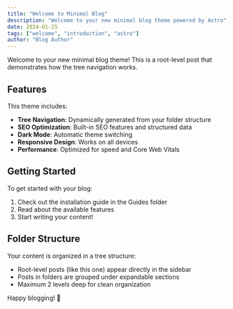 ```yaml
---
title: "Welcome to Minimal Blog"
description: "Welcome to your new minimal blog theme powered by Astro"
date: 2024-01-25
tags: ["welcome", "introduction", "astro"]
author: "Blog Author"
---
```


Welcome to your new minimal blog theme! This is a root-level post that demonstrates how the tree navigation works.

## Features

This theme includes:

- **Tree Navigation**: Dynamically generated from your folder structure
- **SEO Optimization**: Built-in SEO features and structured data
- **Dark Mode**: Automatic theme switching
- **Responsive Design**: Works on all devices
- **Performance**: Optimized for speed and Core Web Vitals

## Getting Started

To get started with your blog:

1. Check out the installation guide in the Guides folder
2. Read about the available features
3. Start writing your content!

## Folder Structure

Your content is organized in a tree structure:
- Root-level posts (like this one) appear directly in the sidebar
- Posts in folders are grouped under expandable sections
- Maximum 2 levels deep for clean organization

Happy blogging! 🎉